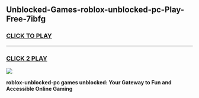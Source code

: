 
## Unblocked-Games-roblox-unblocked-pc-Play-Free-7ibfg
<h3>
<a href="https://premium76.site?title=roblox-unblocked-pc&ref=09A">CLICK TO PLAY</a></h3>
<hr>

<h3>
<a href="https://premium76.site?title=roblox-unblocked-pc&ref=09A">CLICK 2 PLAY</a>
  
</h3>

<a href="https://premium76.site?title=roblox-unblocked-pc&ref=09A"><img src="https://clearcache.store/games.png"></a>


**roblox-unblocked-pc games unblocked: Your Gateway to Fun and Accessible Online Gaming**
